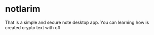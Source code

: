 # notlarim
That is a simple and secure note desktop app.
You can learning how is created crypto text with c#
